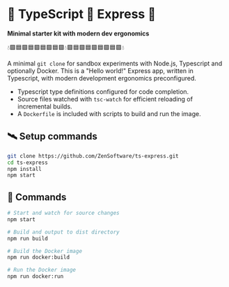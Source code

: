 # 💠 TypeScript 💎 Express 💠

**Minimal starter kit with modern dev ergonomics**

💧🟪🟦🟪🟦🟪🟦🟪🟦🟪💧🟪🟦🟪🟦🟪🟦🟪🟦🟪💧

A minimal `git clone` for sandbox experiments with Node.js, Typescript and optionally Docker. This is a "Hello world!" Express app, written in Typescript, with modern development ergonomics preconfigured.

- Typescript type definitions configured for code completion.
- Source files watched with `tsc-watch` for efficient reloading of incremental builds.
- A `Dockerfile` is included with scripts to build and run the image.

## 🛰 Setup commands

```bash
git clone https://github.com/ZenSoftware/ts-express.git
cd ts-express
npm install
npm start
```

## 🔋 Commands

```bash
# Start and watch for source changes
npm start
```

```bash
# Build and output to dist directory
npm run build
```

```bash
# Build the Docker image
npm run docker:build
```

```bash
# Run the Docker image
npm run docker:run
```
